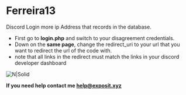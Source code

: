 # Ferreira13
 
 Discord Login more ip Address that records in the database.

  - First go to **login.php** and switch to your disagreement credentials.
  - Down on the **same page**, change the redirect_uri to your url that you want to redirect the url of the code with.
  - note that all links in the redirect must match the links in your discord developer dashboard
  
![N|Solid](http://verify.exposit.xyz/transferir.png)

**If you need help contact me help@exposit.xyz**
